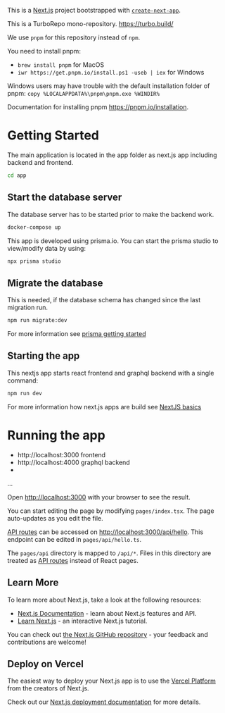 This is a [Next.js](https://nextjs.org/) project bootstrapped with [`create-next-app`](https://github.com/vercel/next.js/tree/canary/packages/create-next-app).

This is a TurboRepo mono-repository. https://turbo.build/

We use `pnpm` for this repository instead of `npm`.

You need to install pnpm:

- `brew install pnpm` for MacOS
- `iwr https://get.pnpm.io/install.ps1 -useb | iex` for Windows

Windows users may have trouble with the default installation folder of pnpm:
`copy %LOCALAPPDATA%\pnpm\pnpm.exe %WINDIR%`

Documentation for installing pnpm https://pnpm.io/installation.

# Getting Started

The main application is located in the app folder as next.js app including backend and frontend.

```bash
cd app
```

## Start the database server

The database server has to be started prior to make the backend work.

```bash
docker-compose up
```

This app is developed using prisma.io. You can start the prisma studio to view/modify data by using:

```bash
npx prisma studio
```

## Migrate the database

This is needed, if the database schema has changed since the last migration run.

```bash
npm run migrate:dev
```

For more information see [prisma getting started](https://www.prisma.io/docs/concepts/components/prisma-migrate)

## Starting the app

This nextjs app starts react frontend and graphql backend with a single command:

```bash
npm run dev
```

For more information how next.js apps are build see [NextJS basics](https://nextjs.org/learn/basics/navigate-between-pages)

# Running the app

- http://localhost:3000 frontend
- http://localhost:4000 graphql backend
-

...

Open [http://localhost:3000](http://localhost:3000) with your browser to see the result.

You can start editing the page by modifying `pages/index.tsx`. The page auto-updates as you edit the file.

[API routes](https://nextjs.org/docs/api-routes/introduction) can be accessed on [http://localhost:3000/api/hello](http://localhost:3000/api/hello). This endpoint can be edited in `pages/api/hello.ts`.

The `pages/api` directory is mapped to `/api/*`. Files in this directory are treated as [API routes](https://nextjs.org/docs/api-routes/introduction) instead of React pages.

## Learn More

To learn more about Next.js, take a look at the following resources:

- [Next.js Documentation](https://nextjs.org/docs) - learn about Next.js features and API.
- [Learn Next.js](https://nextjs.org/learn) - an interactive Next.js tutorial.

You can check out [the Next.js GitHub repository](https://github.com/vercel/next.js/) - your feedback and contributions are welcome!

## Deploy on Vercel

The easiest way to deploy your Next.js app is to use the [Vercel Platform](https://vercel.com/new?utm_medium=default-template&filter=next.js&utm_source=create-next-app&utm_campaign=create-next-app-readme) from the creators of Next.js.

Check out our [Next.js deployment documentation](https://nextjs.org/docs/deployment) for more details.
